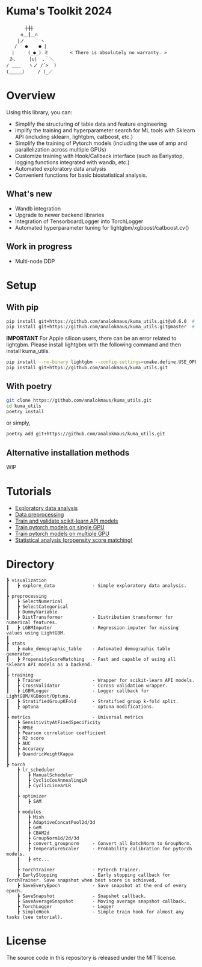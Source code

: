 # Kuma's Toolkit 2024

```
　 　 　┼╂┼
　 　 ∩＿┃＿∩
    |ノ      ヽ
   /   ●    ● |
  |     (_●_) ミ        < There is absolutely no warranty. >
 彡､     |∪|  ､｀＼ 
/ ＿＿   ヽノ /´>  )
(＿＿＿）    / (_／
```

# Overview
Using this library, you can:

- Simplify the structuring of table data and feature engineering
- implify the training and hyperparameter search for ML tools with Sklearn API (including sklearn, lightgbm, catboost, etc.)
- Simplify the training of Pytorch models (including the use of amp and parallelization across multiple GPUs)
- Customize training with Hook/Callback interface (such as Earlystop, logging functions integrated with wandb, etc.)
- Automated exploratory data analysis
- Convenient functions for basic biostatistical analysis.

## What's new
- Wandb integration
- Upgrade to newer backend libraries
- Integration of TensorboardLogger into TorchLogger
- Automated hyperparameter tuning for lightgbm/xgboost/catboost.cv()

## Work in progress
- Multi-node DDP

# Setup
## With pip
```bash
pip install git+https://github.com/analokmaus/kuma_utils.git@v0.6.0  # Stable
pip install git+https://github.com/analokmaus/kuma_utils.git@master  # Latest
```
**IMPORTANT**
For Apple silicon users, there can be an error related to lightgbm. 
Please install lightgbm with the following command and then install kuma_utils.
```bash
pip install --no-binary lightgbm --config-settings=cmake.define.USE_OPENMP=OFF  'lightgbm==4.3.0'
pip install git+https://github.com/analokmaus/kuma_utils.git
```

## With poetry
```bash
git clone https://github.com/analokmaus/kuma_utils.git
cd kuma_utils
poetry install
```
or simply,
```bash
poetry add git+https://github.com/analokmaus/kuma_utils.git
```

## Alternative installation methods
WIP

# Tutorials
- [Exploratory data analysis](examples/Exploratory_data_analysis.ipynb)
- [Data preprocessing](examples/Data_preprocessing.ipynb)
- [Train and validate scikit-learn API models](examples/Train_and_validate_models.ipynb)
- [Train pytorch models on single GPU](examples/Train_CNN_model.ipynb)
- [Train pytorch models on multiple GPU](examples/Train_CNN_distributed.py)
- [Statistical analysis (propensity score matching)](examples/Statistical_analysis.ipynb)

# Directory
```
┣ visualization
┃   ┣ explore_data              - Simple exploratory data analysis.
┃
┣ preprocessing
┃   ┣ SelectNumerical            
┃   ┣ SelectCategorical 
┃   ┣ DummyVariable 
┃   ┣ DistTransformer           - Distribution transformer for numerical features. 
┃   ┣ LGBMImputer               - Regression imputer for missing values using LightGBM.
┃
┣ stats
┃   ┣ make_demographic_table    - Automated demographic table generator.
┃   ┣ PropensityScoreMatching   - Fast and capable of using all sklearn API models as a backend.
┃
┣ training
┃   ┣ Trainer                   - Wrapper for scikit-learn API models.
┃   ┣ CrossValidator            - Ccross validation wrapper.
┃   ┣ LGBMLogger                - Logger callback for LightGBM/XGBoost/Optuna.
┃   ┣ StratifiedGroupKFold      - Stratified group k-fold split.
┃   ┣ optuna                    - optuna modifications.
┃
┣ metrics                       - Universal metrics
┃   ┣ SensitivityAtFixedSpecificity
┃   ┣ RMSE
┃   ┣ Pearson correlation coefficient
┃   ┣ R2 score
┃   ┣ AUC
┃   ┣ Accuracy
┃   ┣ QuandricWeightKappa
┃
┣ torch
    ┣ lr_scheduler
    ┃   ┣ ManualScheduler
    ┃   ┣ CyclicCosAnnealingLR
    ┃   ┣ CyclicLinearLR
    ┃   
    ┣ optimizer
    ┃   ┣ SAM
    ┃ 
    ┣ modules
    ┃   ┣ Mish
    ┃   ┣ AdaptiveConcatPool2d/3d
    ┃   ┣ GeM
    ┃   ┣ CBAM2d
    ┃   ┣ GroupNorm1d/2d/3d
    ┃   ┣ convert_groupnorm     - Convert all BatchNorm to GroupNorm.
    ┃   ┣ TemperatureScaler     - Probability calibration for pytorch models.
    ┃   ┣ etc...
    ┃ 
    ┣ TorchTrainer              - PyTorch Trainer.
    ┣ EarlyStopping             - Early stopping callback for TorchTrainer. Save snapshot when best score is achieved.
    ┣ SaveEveryEpoch            - Save snapshot at the end of every epoch.
    ┣ SaveSnapshot              - Snapshot callback.
    ┣ SaveAverageSnapshot       - Moving average snapshot callback.
    ┣ TorchLogger               - Logger
    ┣ SimpleHook                - Simple train hook for almost any tasks (see tutorial).

```

# License
The source code in this repository is released under the MIT license.